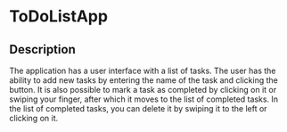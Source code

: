 # ToDoListApp
## Description
The application has a user interface with a list of tasks.
The user has the ability to add new tasks by entering the name of the task and clicking the button. 
It is also possible to mark a task as completed by clicking on it or swiping your finger, after which it moves to the list of completed tasks. 
In the list of completed tasks, you can delete it by swiping it to the left or clicking on it.
